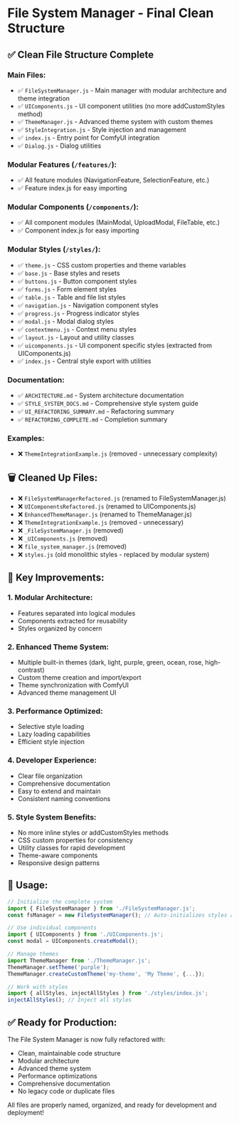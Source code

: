 # File System Manager - Final Clean Structure

## ✅ **Clean File Structure Complete**

### **Main Files:**
- ✅ `FileSystemManager.js` - Main manager with modular architecture and theme integration
- ✅ `UIComponents.js` - UI component utilities (no more addCustomStyles method)
- ✅ `ThemeManager.js` - Advanced theme system with custom themes
- ✅ `StyleIntegration.js` - Style injection and management
- ✅ `index.js` - Entry point for ComfyUI integration
- ✅ `Dialog.js` - Dialog utilities

### **Modular Features (`/features/`):**
- ✅ All feature modules (NavigationFeature, SelectionFeature, etc.)
- ✅ Feature index.js for easy importing

### **Modular Components (`/components/`):**
- ✅ All component modules (MainModal, UploadModal, FileTable, etc.)
- ✅ Component index.js for easy importing

### **Modular Styles (`/styles/`):**
- ✅ `theme.js` - CSS custom properties and theme variables
- ✅ `base.js` - Base styles and resets
- ✅ `buttons.js` - Button component styles
- ✅ `forms.js` - Form element styles
- ✅ `table.js` - Table and file list styles
- ✅ `navigation.js` - Navigation component styles
- ✅ `progress.js` - Progress indicator styles
- ✅ `modal.js` - Modal dialog styles
- ✅ `contextmenu.js` - Context menu styles
- ✅ `layout.js` - Layout and utility classes
- ✅ `uicomponents.js` - UI component specific styles (extracted from UIComponents.js)
- ✅ `index.js` - Central style export with utilities

### **Documentation:**
- ✅ `ARCHITECTURE.md` - System architecture documentation
- ✅ `STYLE_SYSTEM_DOCS.md` - Comprehensive style system guide
- ✅ `UI_REFACTORING_SUMMARY.md` - Refactoring summary
- ✅ `REFACTORING_COMPLETE.md` - Completion summary

### **Examples:**
- ❌ `ThemeIntegrationExample.js` (removed - unnecessary complexity)

## 🗑️ **Cleaned Up Files:**
- ❌ `FileSystemManagerRefactored.js` (renamed to FileSystemManager.js)
- ❌ `UIComponentsRefactored.js` (renamed to UIComponents.js)
- ❌ `EnhancedThemeManager.js` (renamed to ThemeManager.js)
- ❌ `ThemeIntegrationExample.js` (removed - unnecessary)
- ❌ `_FileSystemManager.js` (removed)
- ❌ `_UIComponents.js` (removed)
- ❌ `file_system_manager.js` (removed)
- ❌ `styles.js` (old monolithic styles - replaced by modular system)

## 🔧 **Key Improvements:**

### **1. Modular Architecture:**
- Features separated into logical modules
- Components extracted for reusability
- Styles organized by concern

### **2. Enhanced Theme System:**
- Multiple built-in themes (dark, light, purple, green, ocean, rose, high-contrast)
- Custom theme creation and import/export
- Theme synchronization with ComfyUI
- Advanced theme management UI

### **3. Performance Optimized:**
- Selective style loading
- Lazy loading capabilities
- Efficient style injection

### **4. Developer Experience:**
- Clear file organization
- Comprehensive documentation
- Easy to extend and maintain
- Consistent naming conventions

### **5. Style System Benefits:**
- No more inline styles or addCustomStyles methods
- CSS custom properties for consistency
- Utility classes for rapid development
- Theme-aware components
- Responsive design patterns

## 🚀 **Usage:**

```javascript
// Initialize the complete system
import { FileSystemManager } from './FileSystemManager.js';
const fsManager = new FileSystemManager(); // Auto-initializes styles and themes

// Use individual components
import { UIComponents } from './UIComponents.js';
const modal = UIComponents.createModal();

// Manage themes
import ThemeManager from './ThemeManager.js';
ThemeManager.setTheme('purple');
ThemeManager.createCustomTheme('my-theme', 'My Theme', {...});

// Work with styles
import { allStyles, injectAllStyles } from './styles/index.js';
injectAllStyles(); // Inject all styles
```

## ✅ **Ready for Production:**
The File System Manager is now fully refactored with:
- Clean, maintainable code structure
- Modular architecture
- Advanced theme system
- Performance optimizations
- Comprehensive documentation
- No legacy code or duplicate files

All files are properly named, organized, and ready for development and deployment!

